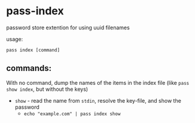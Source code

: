 # pass-index

password store extention for using uuid filenames

usage:

```
pass index [command]
```

## commands:

With no command, dump the names of the items in the index file (like `pass show index`, but without the keys)

- `show` - read the name from `stdin`, resolve the key-file, and show the password
    - `echo "example.com" | pass index show`
